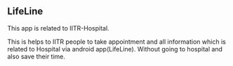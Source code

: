 LifeLine
---

This app is related to IITR-Hospital. 

This is helps to IITR people to take appointment and all information which is related to Hospital via android app(LifeLine). Without going to hospital and also save their time.
